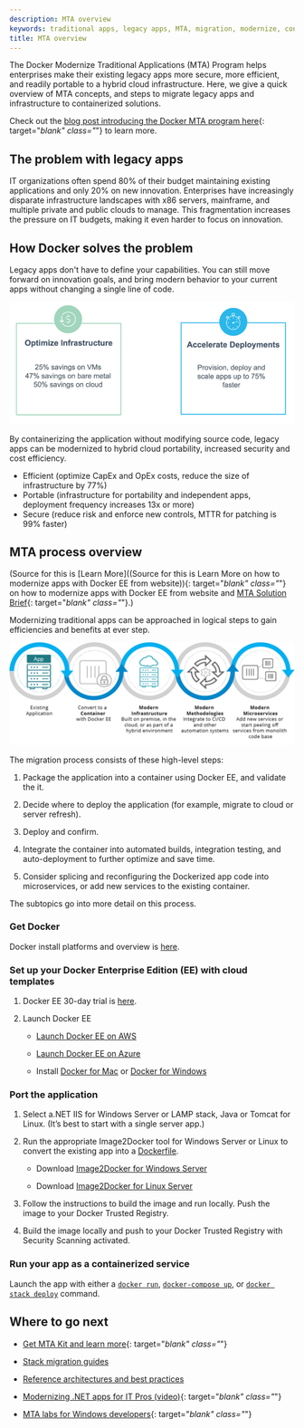 ```yaml
---
description: MTA overview
keywords: traditional apps, legacy apps, MTA, migration, modernize, containers
title: MTA overview
---
```


The Docker Modernize Traditional Applications (MTA) Program helps enterprises
make their existing legacy apps more secure, more efficient, and readily
portable to a hybrid cloud infrastructure. Here, we give a quick overview of MTA
concepts, and steps to migrate legacy apps and infrastructure to containerized
solutions.

Check out the [blog post introducing the Docker MTA program
here](https://blog.docker.com/2017/04/modernizing-traditional-apps-with-docker/){:
target="_blank" class="_"} to learn more.

## The problem with legacy apps

IT organizations often spend 80% of their budget maintaining existing
applications and only 20% on new innovation. Enterprises have increasingly
disparate infrastructure landscapes with x86 servers, mainframe, and multiple
private and public clouds to manage. This fragmentation increases the pressure
on IT budgets, making it even harder to focus on innovation.

## How Docker solves the problem

Legacy apps don't have to define your capabilities. You can still move forward
on innovation goals, and bring modern behavior to your current apps without
changing a single line of code.

![MTA time and cost savings](images/MTA.png)

By containerizing the application without modifying source code,  legacy apps
can be modernized to hybrid cloud portability, increased security and cost
efficiency.

- Efficient (optimize CapEx and OpEx costs, reduce the size of infrastructure by 77%)
- Portable (infrastructure for portability and independent apps, deployment frequency increases 13x or more)
- Secure (reduce risk and enforce new controls, MTTR for patching is 99% faster)


## MTA process overview

(Source for this is [Learn More]((Source for this is Learn More on how to
modernize apps with Docker EE from website)){: target="_blank" class="_"} on how
to modernize apps with Docker EE from website and [MTA Solution
Brief](https://goto.docker.com/rs/929-FJL-178/images/SB_MTA_04.14.2017.pdf){:
target="_blank" class="_"}.)

Modernizing traditional apps can be approached in logical steps to gain
efficiencies and benefits at ever step.

![MTA workflow](images/MTA-process.png)

The migration process consists of these high-level steps:

1.  Package the application into a container using Docker EE, and
validate the it.

2.  Decide where to deploy the application (for example, migrate to cloud or server refresh).

3.  Deploy and confirm.

4.  Integrate the container into automated builds, integration testing, and
auto-deployment to further optimize and save time.

5.  Consider splicing and reconfiguring the Dockerized app code into
microservices, or add new services to the existing container.

The subtopics go into more detail on this process.

### Get Docker

Docker install platforms and overview is [here](http://docs.docker.com/engine/installation/).

### Set up your Docker Enterprise Edition (EE) with cloud templates

1.  Docker EE 30-day trial is [here](https://store.docker.com/editions/enterprise/docker-ee-trial?tab=description).

2.  Launch Docker EE

    - [Launch Docker EE on AWS](https://aws.amazon.com/marketplace/pp/B06XCFDF9K)

    - [Launch Docker EE on Azure](https://azuremarketplace.microsoft.com/en-us/marketplace/apps/docker.dockerdatacenter?tab=Overview)

    - Install [Docker for Mac](https://aws.amazon.com/marketplace/pp/B06XCFDF9K) or [Docker for Windows](https://docs.docker.com/docker-for-windows/install/)

### Port the application

1.  Select a.NET IIS for Windows Server or LAMP stack, Java or Tomcat for Linux. (It’s best to start with a single server app.)

2.  Run the appropriate Image2Docker tool for Windows Server or Linux to convert the existing app into a [Dockerfile](https://docs.docker.com/engine/reference/builder/).

    - Download [Image2Docker for Windows Server](https://github.com/docker/communitytools-image2docker-win)

    - Download [Image2Docker for Linux Server](https://github.com/docker/communitytools-image2docker-linux)

3.  Follow the instructions to build the image and run locally. Push the image to your Docker Trusted Registry.

4.  Build the image locally and push to your Docker Trusted Registry with Security Scanning activated.

### Run your app as a containerized service

Launch the app with either a [`docker run`](/engine/reference/commandline/run.md), [`docker-compose up`](/compose/reference/up.md), or [`docker stack deploy`](/engine/reference/commandline/stack_deploy.md) command.

## Where to go next

* [Get MTA Kit and learn more](https://goto.docker.com/MTAkit.html){: target="_blank" class="_"}

* [Stack migration guides](/mta/stack-guides.md)

* [Reference architectures and best practices](arch-best-practices.md)

* [Modernizing .NET apps for IT Pros (video)](https://www.youtube.com/watch?v=gaJ9PzihAYw){: target="_blank" class="_"}

* [MTA labs for Windows developers](https://github.com/docker/labs/blob/master/windows/modernize-traditional-apps/README.md){: target="_blank" class="_"}
